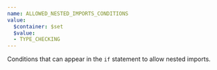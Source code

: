 ```yaml
---
name: ALLOWED_NESTED_IMPORTS_CONDITIONS
value:
  $container: $set
  $value:
  - TYPE_CHECKING
---
```


Conditions that can appear in the `if` statement to allow nested imports.